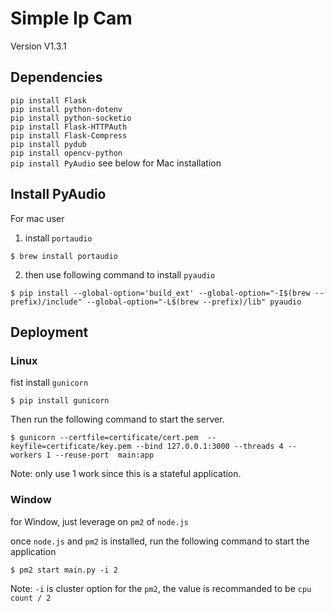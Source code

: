 # Simple Ip Cam

Version V1.3.1
## Dependencies

`pip install Flask` <br>
`pip install python-dotenv` <br>
`pip install python-socketio` <br>
`pip install Flask-HTTPAuth` <br>
`pip install Flask-Compress` <br>
`pip install pydub` <br>
`pip install opencv-python` <br>
`pip install PyAudio` see below for Mac installation <br>

## Install PyAudio

For mac user

1. install `portaudio`

```console
$ brew install portaudio
```

2. then use following command to install `pyaudio`

```console
$ pip install --global-option='build_ext' --global-option="-I$(brew --prefix)/include" --global-option="-L$(brew --prefix)/lib" pyaudio
```

## Deployment

### Linux

fist install `gunicorn`

```console
$ pip install gunicorn
```

Then run the following command to start the server.

```console
$ gunicorn --certfile=certificate/cert.pem  --keyfile=certificate/key.pem --bind 127.0.0.1:3000 --threads 4 --workers 1 --reuse-port  main:app
```

Note: only use 1 work since this is a stateful application.

### Window

for Window, just leverage on `pm2` of `node.js`

once `node.js` and `pm2` is installed, run the following command to start the application

```console
$ pm2 start main.py -i 2
```

Note: `-i` is cluster option for the `pm2`, the value is recommanded to be `cpu count / 2`